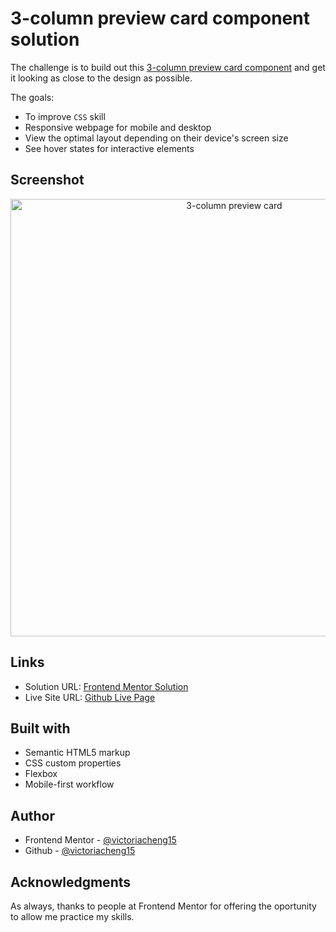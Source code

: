 # 3-column preview card component solution

The challenge is to build out this [3-column preview card component](https://www.frontendmentor.io/challenges/3column-preview-card-component-pH92eAR2-) and get it looking as close to the design as possible.

The goals:

- To improve `CSS` skill
- Responsive webpage for mobile and desktop
- View the optimal layout depending on their device's screen size
- See hover states for interactive elements

## Screenshot

<div align="center">
  <img src="https://user-images.githubusercontent.com/35031228/145623397-3d90a05c-2c5b-4d08-8a49-139ce6ed05f2.png" alt="3-column preview card" width="700"/> 
</div>

## Links

- Solution URL:
  [Frontend Mentor Solution](https://www.frontendmentor.io/solutions/responsive-page-with-mobile-design-first-and-flexbox-77MvHb6B-)
- Live Site URL:
  [Github Live Page](https://victoriacheng15.github.io/3-column-preview-card-component/)

## Built with

- Semantic HTML5 markup
- CSS custom properties
- Flexbox
- Mobile-first workflow

## Author

- Frontend Mentor - [@victoriacheng15](https://www.frontendmentor.io/profile/victoriacheng15)
- Github - [@victoriacheng15](https://github.com/victoriacheng15)

## Acknowledgments

As always, thanks to people at Frontend Mentor for offering the oportunity to allow me practice my skills.
